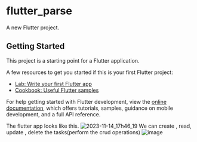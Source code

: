 # flutter_parse

A new Flutter project.

## Getting Started

This project is a starting point for a Flutter application.

A few resources to get you started if this is your first Flutter project:

- [Lab: Write your first Flutter app](https://docs.flutter.dev/get-started/codelab)
- [Cookbook: Useful Flutter samples](https://docs.flutter.dev/cookbook)

For help getting started with Flutter development, view the
[online documentation](https://docs.flutter.dev/), which offers tutorials,
samples, guidance on mobile development, and a full API reference.

The flutter app looks like this.
![2023-11-14_17h46_19](https://github.com/ShyamsundarDas/flutter_todo_assign/assets/34059890/27b40fda-e42e-4dba-a456-eb48880d186a)
We can create , read, update , delete the tasks(perform the crud operations)
![image](https://github.com/ShyamsundarDas/flutter_todo_assign/assets/34059890/39f78ba1-0b2d-4b05-8d31-dd6e653f58c1)
